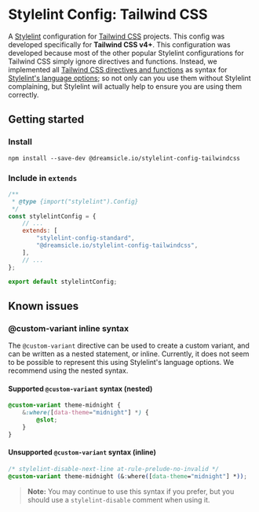 # Stylelint Config: Tailwind CSS

A [Stylelint](https://stylelint.io/) configuration for [Tailwind CSS](https://tailwindcss.com/) projects. This config was developed specifically for **Tailwind CSS v4+**. This configuration was developed because most of the other popular Stylelint configurations for Tailwind CSS simply ignore directives and functions. Instead, we implemented all [Tailwind CSS directives and functions](https://tailwindcss.com/docs/functions-and-directives) as syntax for [Stylelint's language options](https://stylelint.io/user-guide/configure/#languageoptions); so not only can you use them without Stylelint complaining, but Stylelint will actually help to ensure you are using them correctly.

## Getting started

### Install

```shell
npm install --save-dev @dreamsicle.io/stylelint-config-tailwindcss
```

### Include in `extends`

```javascript
/**
 * @type {import("stylelint").Config}
 */
const stylelintConfig = {
	// ...
	extends: [
		"stylelint-config-standard",
		"@dreamsicle.io/stylelint-config-tailwindcss",
	],
	// ...
};

export default stylelintConfig;
```

## Known issues

### @custom-variant inline syntax

The `@custom-variant` directive can be used to create a custom variant, and can be written as a nested statement, or inline. Currently, it does not seem to be possible to represent this using Stylelint's language options. We recommend using the nested syntax.

#### Supported `@custom-variant` syntax (nested)

```css
@custom-variant theme-midnight {
	&:where([data-theme="midnight"] *) {
		@slot;
	}
}
```

#### Unsupported `@custom-variant` syntax (inline)

```css
/* stylelint-disable-next-line at-rule-prelude-no-invalid */
@custom-variant theme-midnight (&:where([data-theme="midnight"] *));
```

> **Note:** You may continue to use this syntax if you prefer, but you should use a `stylelint-disable` comment when using it.
